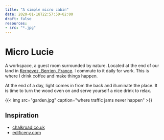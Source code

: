 ```yaml
---
title: "A simple micro cabin"
date: 2020-01-18T22:57:50+02:00
draft: false
resources:
- src: "*.jpg"
---
```


# Micro Lucie

A workspace, a guest room surrounded by nature.
Located at the end of our land in [Kernevez, Berrien, France](https://goo.gl/maps/you3adP7U4ZacCU89).
I commute to it daily for work. This is where I drink coffee and make things happen.

At the end of a day, light comes in from the back and illuminate the place.
It is time to turn the wood oven on and serve yourself a nice drink to relax.

{{< img src="garden.jpg" caption="where traffic jams never happen" >}}

## Inspiration

- [chalkroad.co.uk](https://chalkroad.co.uk)
- [edificeny.com](https://edificeny.com)
